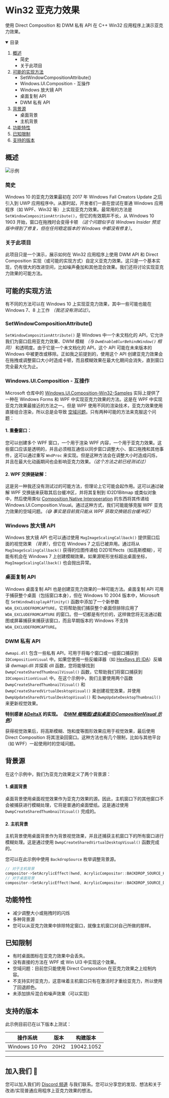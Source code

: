 # Win32 亚克力效果
使用 Direct Composition 和 DWM 私有 API 在 C++ Win32 应用程序上演示亚克力效果。

<details open="open">
  <summary>目录</summary>
  <ol>
    <li>
      <a href="#概述">概述</a>
      <ul>
        <li type="disc">简史</li>
        <li type="disc">关于此项目</li>
      </ul>
    </li>
    <li>
      <a href="#可能的实现方法">可能的实现方法</a>
      <ul>
        <li type="disc">SetWindowCompositionAttribute()</li>
        <li type="disc">Windows.UI.Composition - 互操作</li>
        <li type="disc">Windows 放大镜 API</li>
        <li type="disc">桌面复制 API</li>
        <li type="disc">DWM 私有 API</li>
      </ul>
    </li>
    <li>
      <a href="#背景源">背景源</a>
      <ul>
        <li type="disc">桌面背景</li>
        <li type="disc">主机背景</li>
      </ul>
    </li>
    <li>
      <a href="#功能特性">功能特性</a>
    </li>
    <li>
      <a href="#已知限制">已知限制</a>
    </li>
    <li>
      <a href="#支持的版本">支持的版本</a>
    </li>
  </ol>
</details>

## 概述

![示例](https://user-images.githubusercontent.com/72641365/121798817-2d04d300-cc46-11eb-845b-0f2863d7cfde.png)

### 简史
Windows 10 的亚克力效果最初在 2017 年 Windows Fall Creators Update 之后引入到 UWP 应用程序中。从那时起，开发者们一直在尝试在普通 Windows 应用程序（如 WPF、Win32 等）上实现亚克力效果。最常用的方法是 `SetWindowCompositionAttribute()`，但它的有效期并不长，从 Windows 10 1903 开始，窗口在拖拽时会变得卡顿 *（这个问题似乎在 Windows Insider 预览版中得到了修复，但在任何稳定版本的 Windows 中都没有修复）*。

### 关于此项目
此项目只是一个演示，展示如何在 Win32 应用程序上使用 DWM API 和 Direct Composition 实现（或可能的实现方式）自定义亚克力效果。这只是一个基本实现，仍有很大的改进空间，比如噪声叠加和其他混合效果。我们还将讨论实现亚克力效果的可能方法。

## 可能的实现方法
有不同的方法可以在 Windows 10 上实现亚克力效果，其中一些可能也能在 Windows 7、8 上工作 *（我还没有测试过）*。

### SetWindowCompositionAttribute()

`SetWindowCompositionAttribute()` 是 Windows 中一个未文档化的 API，它允许我们为窗口启用亚克力效果、DWM 模糊 *（与 `DwmEnableBlurBehindWindow()` 相同）* 和透明度。由于它是一个未文档化的 API，这个 API 可能在未来版本的 Windows 中被更改或移除。正如我之前提到的，使用这个 API 创建亚克力效果会在拖拽或调整窗口大小时造成卡顿，而且模糊效果在最大化期间会消失，直到窗口完全最大化为止。

### Windows.UI.Composition - 互操作

Microsoft 仓库中的 <a href="https://github.com/microsoft/Windows.UI.Composition-Win32-Samples">Windows.UI.Composition-Win32-Samples</a> 实际上提供了一种在 Windows Forms 和 WPF 中实现亚克力效果的方法。这是在 WPF 中实现亚克力效果最接近的方法之一。但是 WPF 使用不同的渲染技术，亚克力效果使用直接组合渲染，所以总是会导致 <a href="https://github.com/dotnet/wpf/issues/152">空域问题</a>。只有两种可能的方法来克服这个问题：

#### 1. 重叠窗口：
您可以创建多个 WPF 窗口，一个用于渲染 WPF 内容，一个用于亚克力效果。这些窗口应该是透明的，并且必须相互通信以同步窗口调整大小、窗口拖拽和其他事件，这可以通过重写 `WndProc` 来实现。但是这种方法会在调整大小时造成闪烁，并且在最大化动画期间也会影响亚克力效果。*（这个方法之前已经测试过）*

#### 2. WPF 交换链破解：
这是另一种我还没有测试过的可能方法，但理论上它可能会起作用。这可以通过破解 WPF 交换链来获取其后台缓冲区，并将其复制到 ID2D1Bitmap 或类似对象中，然后使用类似 <a href="https://docs.microsoft.com/en-us/windows/uwp/composition/composition-native-interop">Composition Native Interoperation</a> 的东西将其传递给 Windows.UI.Composition.Visual。通过这种方式，我们可能能够克服 WPF 亚克力效果的空域问题。*（:sweat_smile: 事实是目前我只能从 WPF 获取交换链后台缓冲区）*

### Windows 放大镜 API
Windows 放大镜 API 也可以通过使用 `MagImageScalingCallback()` 提供窗口后面的视觉效果 *（背景）*，但它在 Windows 7 之后已被弃用。通过将从 `MagImageScalingCallback()` 获得的位图传递给 D2D1Effects（如高斯模糊），可能有机会在 Windows 7 上创建模糊效果。如果源矩形坐标超出桌面坐标，`MagImageScalingCallback()` 也会抛出异常。

### 桌面复制 API
Windows 桌面复制 API 也是创建亚克力效果的一种可能方法。桌面复制 API 可用于捕获整个桌面（包括窗口本身），但在 Windows 10 2004 版本中，Microsoft 在 `SetWindowDisplayAffinity()` 函数中添加了一个新参数 `WDA_EXCLUDEFROMCAPTURE`，它将帮助我们捕获整个桌面但排除应用了 `WDA_EXCLUDEFROMCAPTURE` 的窗口。但一切都是有代价的，这样做您将无法通过截图或屏幕捕获来捕获该窗口，而且早期版本的 Windows 不支持 `WDA_EXCLUDEFROMCAPTURE`。

### DWM 私有 API
`dwmapi.dll` 包含一些私有 API，可用于将每个窗口或一组窗口捕获到 `IDCompositionVisual` 中。如果您使用一些反编译器（如 <a href="https://hex-rays.com/ida-free/">HexRays 的 IDA</a>）反编译 dwmapi.dll 并探索 dll 函数，您将能够找到 `DwmpCreateSharedThumbnailVisual()` 函数，它帮助我们将窗口捕获到 `IDCompositionVisual` 中。在这个示例中，我们主要使用两个函数 `DwmpCreateSharedThumbnailVisual()` 和 `DwmpCreateSharedVirtualDesktopVisual()` 来创建视觉效果，并使用 `DwmpUpdateSharedVirtualDesktopVisual()` 和 `DwmpUpdateDesktopThumbnail()` 来更新视觉效果。

<b>特别感谢 <a href="https://github.com/ADeltaX">ADeltaX</a> 的实现。*（<a href="https://gist.github.com/ADeltaX/aea6aac248604d0cb7d423a61b06e247">DWM 缩略图/虚拟桌面 IDCompositionVisual 示例</a>）*</b>

获得视觉效果后，将高斯模糊、饱和度等图形效果应用于视觉效果，最后使用 Direct Composition 将其渲染回窗口。这种方法也有几个限制，比如与其他平台（如 WPF）一起使用时的空域问题。

## 背景源
在这个示例中，我们为亚克力效果定义了两个背景源：

#### 1. 桌面背景
桌面背景使用桌面视觉效果作为亚克力效果的源。因此，主机窗口下的其他窗口不会被捕获进行模糊处理，它将是普通的桌面壁纸。这是通过使用 `DwmpCreateSharedThumbnailVisual()` 完成的。

#### 2. 主机背景
主机背景使用桌面背景作为背景视觉效果，并且还捕获主机窗口下的所有窗口进行模糊处理。这是通过使用 `DwmpCreateSharedVirtualDesktopVisual()` 函数完成的。

您可以在此示例中使用 `BackdropSource` 枚举调整背景源。

```C++
// 对于主机背景
compositor->SetAcrylicEffect(hwnd, AcrylicCompositor::BACKDROP_SOURCE_HOSTBACKDROP, param); 
// 对于桌面背景
compositor->SetAcrylicEffect(hwnd, AcrylicCompositor::BACKDROP_SOURCE_DESKTOP , param);     
```

## 功能特性
  <ul>
    <li>减少调整大小或拖拽时的闪烁</li>
    <li>多种背景源</li>
    <li>您可以从亚克力效果中排除特定窗口，就像主机窗口对自己所做的那样。</li>
  </ul>

## 已知限制
<ul>
  <li>有时桌面图标在亚克力效果中会丢失。</li>
  <li>没有直接的方法在 WPF 或 Win UI3 中实现这个效果。</li>
  <li>空域问题：目前您只能使用 Direct Composition 在亚克力效果之上绘制内容。</li>
  <li>不支持实时亚克力，这意味着主机窗口只有在激活时才重绘亚克力，所以使用了回退颜色。</li>
  <li>未添加排斥混合和噪声效果（可以实现）</li>
</ul>

## 支持的版本
此示例目前已在以下版本上测试：

| 操作系统 | 版本 | 构建版本 |
| ------------- | ------------- | ------------- |
| Windows 10 Pro  | 20H2  | 19042.1052|

<hr/>

## 加入我们 :triangular_flag_on_post:

您可以加入我们的 <a href="https://discord.gg/PEqkwGcEtu">Discord 频道</a> 与我们联系。您可以分享您的发现、想法和关于改进/实现普通应用程序上亚克力效果的想法。
